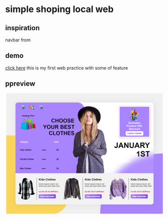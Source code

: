 # simple shoping local web
## inspiration
  navbar from
## demo
  [click here](https://dhyno.github.io/simple-shoping-local-web/)
  this is my first web practice with some of feature
## ppreview
  <img src="asset/image/result1.png">
